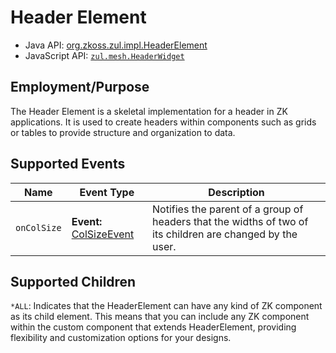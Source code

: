 # Header Element

- Java API: [org.zkoss.zul.impl.HeaderElement](https://www.zkoss.org/javadoc/latest/zk/org/zkoss/zul/impl/HeaderElement.html)
- JavaScript API: [`zul.mesh.HeaderWidget`](https://www.zkoss.org/javadoc/latest/jsdoc/classes/zul.mesh.HeaderWidget.html)

## Employment/Purpose
The Header Element is a skeletal implementation for a header in ZK applications. It is used to create headers within components such as grids or tables to provide structure and organization to data.

## Supported Events

| Name                | Event Type                                 | Description                        |
|---------------------|--------------------------------------------|------------------------------------|
| `onColSize`         | **Event:** [ColSizeEvent](https://www.zkoss.org/javadoc/latest/zk/org/zkoss/zul/event/ColSizeEvent.html) | Notifies the parent of a group of headers that the widths of two of its children are changed by the user.|

## Supported Children

`*ALL`: Indicates that the HeaderElement can have any kind of ZK component as its child element. This means that you can include any ZK component within the custom component that extends HeaderElement, providing flexibility and customization options for your designs.